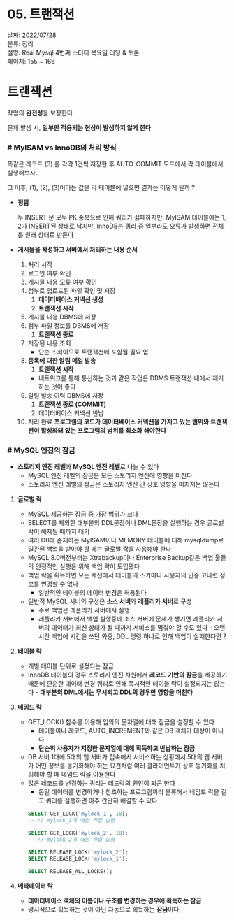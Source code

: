 # 05. 트랜잭션

날짜: 2022/07/28  
분류: 정리  
설명: Real Mysql 4번째 스터디 목요일 리딩 & 토론  
페이지: 155 ~ 166

# 트랜잭션

작업의 **완전성**을 보장한다

문제 발생 시, **일부만 적용되는 현상이 발생하지 않게 한다**

### # MyISAM vs InnoDB의 처리 방식

똑같은 레코드 (3) 를 각각 1건씩 저장한 후 AUTO-COMMIT 모드에서 각 테이블에서 실행해보자.

그 이후, (1), (2), (3)이라는 값을 각 테이블에 넣으면 결과는 어떻게 될까 ?

- **정답**

  두 INSERT 문 모두 PK 중복으로 인해 쿼리가 싫패하지만, MyISAM 테이블에는 1, 2가 INSERT된 상태로
  남지만, InnoDB는 쿼리 중 일부라도 오류가 발생하면 전체를 원래 상태로 만든다

- **게시물을 작성하고 서버에서 처리하는 내용 순서**
  1. 처리 시작
  2. 로그인 여부 확인
  3. 게시물 내용 오류 여부 확인
  4. 첨부로 업로드된 파일 확인 및 저장
     1. **데이터베이스 커넥션 생성**
     2. **트랜잭션 시작**
  5. 게시물 내용 DBMS에 저장
  6. 첨부 파일 정보를 DBMS에 저장
     1. **트랜잭션 종료**
  7. 저장된 내용 조회
     - 단순 조회이므로 트랜잭션에 포함될 필요 업
  8. **등록에 대한 알림 메일 발송**
     1. **트랜잭션 시작**
     - 네트워크를 통해 통신하는 것과 같은 작업은 DBMS 트랜잭션 내에서 제거하는 것이 좋다
  9. 알림 발송 이력 DBMS에 저장
     1. **트랜잭션 종료 (COMMIT)**
     2. 데이터베이스 커넥션 반납
  10. 처리 완료
  **프로그램의 코드가 데이터베이스 커넥션을 가지고 있는 범위와 트랜잭션이 활성화돼 있는 프로그램의 범위를 최소화 해야한다**

### # MySQL 엔진의 잠금

- **스토리지 엔진 레벨**과 **MySQL 엔진 레벨**로 나눌 수 있다
  - MySQL 엔진 레벨의 잠금은 모든 스토리지 엔진에 영향을 미친다
  - 스토리지 엔진 레벨의 잠금은 스토리지 엔진 간 상호 영향을 미치지는 않는다

1. **글로벌 락**
   - MySQL 제공하는 잠금 중 가장 범위가 크다
   - SELECT를 제외한 대부분의 DDL문장이나 DML문장을 실행하는 경우 글로벌 락이 해제될 때까지 대기
   - 여러 DB에 존재하는 MyISAM이나 MEMORY 테이블에 대해 mysqldump로 일관된 백업을 받아야 할 때는 글로벌 락을 사용해야 한다
   - MySQL 8.0버전부터는 Xtrabackup이나 Enterprise Backup같은 백업 툴들의 안정적인 실행을 위해
     백업 락이 도입됐다
   - 백업 락을 획득하면 모든 세션에서 테이블의 스키마나 사용자의 인증 고나련 정보를 변경할 수 없다
     - 일반적인 테이블의 데이터 변경은 허용된다
   - 일반적 MySQL 서버의 구성은 **소스 서버**와 **레플리카 서버**로 구성
     - 주로 백업은 레플리카 서버에서 실행
     - 레플리카 서버에서 백업 실행중에 소스 서버에 문제가 생기면 레플리카 서버의 데이터가
       최신 상태가 될 때까지 서비스를 멈춰야 할 수도 있다 - 오랜 시간 백업에 시간을 쓰던 와중, DDL 명령 하나로 인해 백업이 실패한다면 ?
2. **테이블 락**
   - 개별 테이블 단위로 설정되는 잠금
   - InnoDB 테이블의 경우 스토리지 엔진 차원에서 **레코드 기반의 잠금**을 제공하기 때문에
     단순한 데이터 변경 쿼리로 인해 묵시적인 테이블 락이 설정되지는 않는다 - **대부분의 DML에서는 무시되고 DDL의 경우만 영향을 미친다**
3. **네임드 락**

   - GET_LOCK() 함수를 이용해 임의의 문자열에 대해 잠금을 설정할 수 있다
     - 테이블이나 레코드, AUTO_INCREMENT와 같은 DB 객체가 대상이 아니다
     - **단순히 사용자가 지정한 문자열에 대해 획득하고 반납하는 잠금**
   - DB 서버 1대에 5대의 웹 서버가 접속해서 서비스하는 상황에서 5대의 웹 서버가 어떤 정보를
     동기화해야 하는 요건처럼 여러 클라이언트가 상호 동기화를 처리해야 할 때 네임드 락을 이용한다
   - 많은 레코드를 변경하는 쿼리는 데드락의 원인이 되곤 한다
     - 동일 데이터를 변경하거나 참조하는 프로그램끼리 분류해서 네임드 락을 걸고 쿼리를 실행하면
       아주 간단히 해결할 수 있다
     ```sql
     SELECT GET_LOCK('mylock_1', 10);
     -- // mylock_1에 대한 작업 실행

     SELECT GET_LOCK('mylock_2', 10);
     -- // mylock_2에 대한 작업 실행

     SELECT RELEASE_LOCK('mylock_2');
     SELECT RELEASE_LOCK('mylock_1');

     SELECT RELEASE_ALL_LOCKS();
     ```

4. **메타데이터 락**
   - **데이터베이스 객체의 이름이나 구조를 변경하는 경우에 획득하는 잠금**
   - 명시적으로 획득하는 것이 아닌 자동으로 획득하는 **잠금**이다
